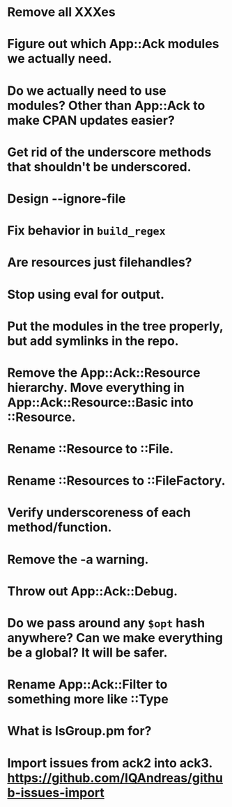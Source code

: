 # Remove all XXXes

# Figure out which App::Ack modules we actually need.

# Do we actually need to use modules?  Other than App::Ack to make CPAN updates easier?

# Get rid of the underscore methods that shouldn't be underscored.

# Design --ignore-file

# Fix behavior in `build_regex`

# Are resources just filehandles?

# Stop using eval for output.

# Put the modules in the tree properly, but add symlinks in the repo.

# Remove the App::Ack::Resource hierarchy.  Move everything in App::Ack::Resource::Basic into ::Resource.

# Rename ::Resource to ::File.

# Rename ::Resources to ::FileFactory.

# Verify underscoreness of each method/function.

# Remove the -a warning.

# Throw out App::Ack::Debug.

# Do we pass around any `$opt` hash anywhere?  Can we make everything be a global?  It will be safer.

# Rename App::Ack::Filter to something more like ::Type

# What is IsGroup.pm for?

# Import issues from ack2 into ack3.  https://github.com/IQAndreas/github-issues-import
